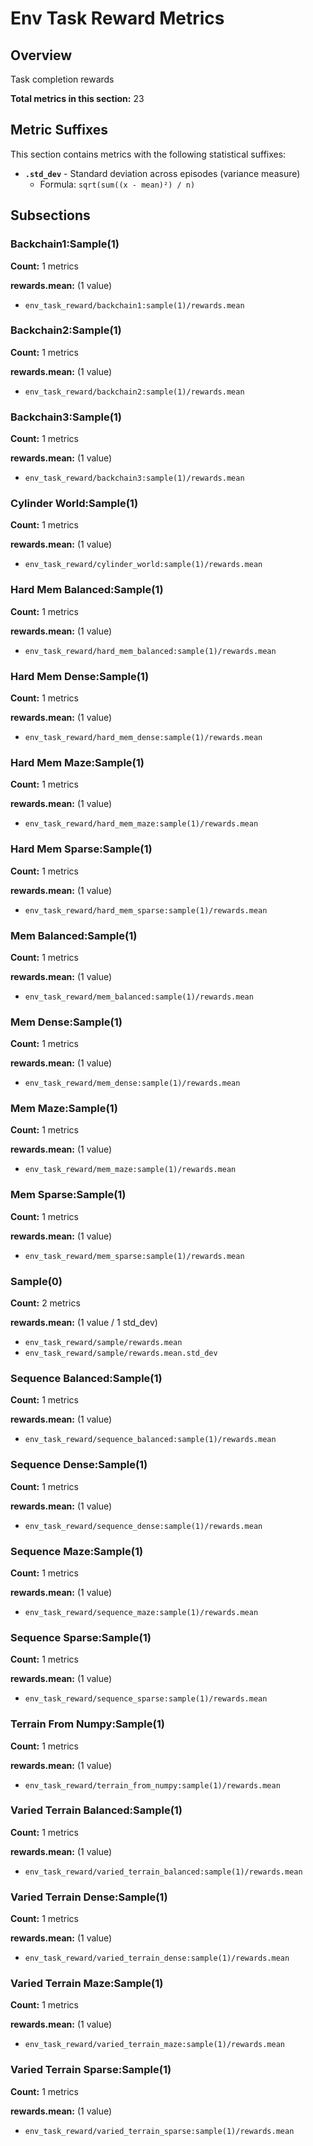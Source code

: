 # Env Task Reward Metrics

## Overview

Task completion rewards

**Total metrics in this section:** 23

## Metric Suffixes

This section contains metrics with the following statistical suffixes:

- **`.std_dev`** - Standard deviation across episodes (variance measure)
  - Formula: `sqrt(sum((x - mean)²) / n)`

## Subsections

### Backchain1:Sample(1)

**Count:** 1 metrics

**rewards.mean:** (1 value)
- `env_task_reward/backchain1:sample(1)/rewards.mean`


### Backchain2:Sample(1)

**Count:** 1 metrics

**rewards.mean:** (1 value)
- `env_task_reward/backchain2:sample(1)/rewards.mean`


### Backchain3:Sample(1)

**Count:** 1 metrics

**rewards.mean:** (1 value)
- `env_task_reward/backchain3:sample(1)/rewards.mean`


### Cylinder World:Sample(1)

**Count:** 1 metrics

**rewards.mean:** (1 value)
- `env_task_reward/cylinder_world:sample(1)/rewards.mean`


### Hard Mem Balanced:Sample(1)

**Count:** 1 metrics

**rewards.mean:** (1 value)
- `env_task_reward/hard_mem_balanced:sample(1)/rewards.mean`


### Hard Mem Dense:Sample(1)

**Count:** 1 metrics

**rewards.mean:** (1 value)
- `env_task_reward/hard_mem_dense:sample(1)/rewards.mean`


### Hard Mem Maze:Sample(1)

**Count:** 1 metrics

**rewards.mean:** (1 value)
- `env_task_reward/hard_mem_maze:sample(1)/rewards.mean`


### Hard Mem Sparse:Sample(1)

**Count:** 1 metrics

**rewards.mean:** (1 value)
- `env_task_reward/hard_mem_sparse:sample(1)/rewards.mean`


### Mem Balanced:Sample(1)

**Count:** 1 metrics

**rewards.mean:** (1 value)
- `env_task_reward/mem_balanced:sample(1)/rewards.mean`


### Mem Dense:Sample(1)

**Count:** 1 metrics

**rewards.mean:** (1 value)
- `env_task_reward/mem_dense:sample(1)/rewards.mean`


### Mem Maze:Sample(1)

**Count:** 1 metrics

**rewards.mean:** (1 value)
- `env_task_reward/mem_maze:sample(1)/rewards.mean`


### Mem Sparse:Sample(1)

**Count:** 1 metrics

**rewards.mean:** (1 value)
- `env_task_reward/mem_sparse:sample(1)/rewards.mean`


### Sample(0)

**Count:** 2 metrics

**rewards.mean:** (1 value / 1 std_dev)
- `env_task_reward/sample/rewards.mean`
- `env_task_reward/sample/rewards.mean.std_dev`


### Sequence Balanced:Sample(1)

**Count:** 1 metrics

**rewards.mean:** (1 value)
- `env_task_reward/sequence_balanced:sample(1)/rewards.mean`


### Sequence Dense:Sample(1)

**Count:** 1 metrics

**rewards.mean:** (1 value)
- `env_task_reward/sequence_dense:sample(1)/rewards.mean`


### Sequence Maze:Sample(1)

**Count:** 1 metrics

**rewards.mean:** (1 value)
- `env_task_reward/sequence_maze:sample(1)/rewards.mean`


### Sequence Sparse:Sample(1)

**Count:** 1 metrics

**rewards.mean:** (1 value)
- `env_task_reward/sequence_sparse:sample(1)/rewards.mean`


### Terrain From Numpy:Sample(1)

**Count:** 1 metrics

**rewards.mean:** (1 value)
- `env_task_reward/terrain_from_numpy:sample(1)/rewards.mean`


### Varied Terrain Balanced:Sample(1)

**Count:** 1 metrics

**rewards.mean:** (1 value)
- `env_task_reward/varied_terrain_balanced:sample(1)/rewards.mean`


### Varied Terrain Dense:Sample(1)

**Count:** 1 metrics

**rewards.mean:** (1 value)
- `env_task_reward/varied_terrain_dense:sample(1)/rewards.mean`


### Varied Terrain Maze:Sample(1)

**Count:** 1 metrics

**rewards.mean:** (1 value)
- `env_task_reward/varied_terrain_maze:sample(1)/rewards.mean`


### Varied Terrain Sparse:Sample(1)

**Count:** 1 metrics

**rewards.mean:** (1 value)
- `env_task_reward/varied_terrain_sparse:sample(1)/rewards.mean`


